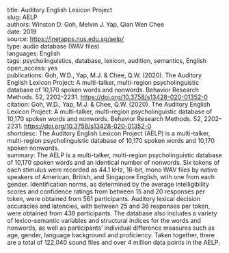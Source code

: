 title: Auditory English Lexicon Project  
slug: AELP  
authors: Winston D. Goh, Melvin J. Yap, Qian Wen Chee  
date: 2019  
source: https://inetapps.nus.edu.sg/aelp/  
type: audio database (WAV files)  
languages: English  
tags: psycholinguistics, database, lexicon, audition, semantics, English  
open_access: yes  
publications: Goh, W.D., Yap, M.J. & Chee, Q.W. (2020). The Auditory English Lexicon Project: A multi-talker, multi-region psycholinguistic database of 10,170 spoken words and nonwords. Behavior Research Methods. 52, 2202–2231. https://doi.org/10.3758/s13428-020-01352-0  
citation: Goh, W.D., Yap, M.J. & Chee, Q.W. (2020). The Auditory English Lexicon Project: A multi-talker, multi-region psycholinguistic database of 10,170 spoken words and nonwords. Behavior Research Methods. 52, 2202–2231. https://doi.org/10.3758/s13428-020-01352-0   
shortdesc: The Auditory English Lexicon Project (AELP) is a multi-talker, multi-region psycholinguistic database of 10,170 spoken words and 10,170 spoken nonwords.  
summary: The AELP is a multi-talker, multi-region psycholinguistic database of 10,170 spoken words and an identical number of nonwords. Six tokens of each stimulus were recorded as 44.1 kHz, 16-bit, mono WAV files by native speakers of American, British, and Singapore English, with one from each gender. Identification norms, as determined by the average intelligibility scores and confidence ratings from between 15 and 20 responses per token, were obtained from 561 participants. Auditory lexical decision accuracies and latencies, with between 25 and 36 responses per token, were obtained from 438 participants. The database also includes a variety of lexico-semantic variables and structural indices for the words and nonwords, as well as participants’ individual difference measures such as age, gender, language background and proficiency. Taken together, there are a total of 122,040 sound files and over 4 million data points in the AELP.  
